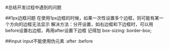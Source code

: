 #总结开发过程中遇到的问题

##1px边框问题
在使用1px边框的时候，如果一次性设置多个边框，则可能有某一个方向的边框无法显示
解决方法：分开设置，如右边框和下边框时，可以用before设置右边框，再用after设置下边框
记得加  box-sizing: border-box;

##input
input不能使用伪元素 :after  :before
